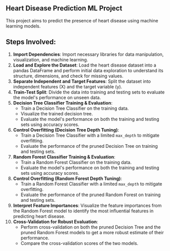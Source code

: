 ## Heart Disease Prediction ML Project

This project aims to predict the presence of heart disease using machine learning models.

## Steps Involved:

1.  **Import Dependencies**: Import necessary libraries for data manipulation, visualization, and machine learning.
2.  **Load and Explore the Dataset**: Load the heart disease dataset into a pandas DataFrame and perform initial data exploration to understand its structure, dimensions, and check for missing values.
3.  **Separate Independent and Target Features**: Split the dataset into independent features (X) and the target variable (y).
4.  **Train-Test Split**: Divide the data into training and testing sets to evaluate the model's performance on unseen data.
5.  **Decision Tree Classifier Training & Evaluation**:
    *   Train a Decision Tree Classifier on the training data.
    *   Visualize the trained decision tree.
    *   Evaluate the model's performance on both the training and testing sets using accuracy scores.
6.  **Control Overfitting (Decision Tree Depth Tuning)**:
    *   Train a Decision Tree Classifier with a limited `max_depth` to mitigate overfitting.
    *   Evaluate the performance of the pruned Decision Tree on training and testing sets.
7.  **Random Forest Classifier Training & Evaluation**:
    *   Train a Random Forest Classifier on the training data.
    *   Evaluate the model's performance on both the training and testing sets using accuracy scores.
8.  **Control Overfitting (Random Forest Depth Tuning)**:
    *   Train a Random Forest Classifier with a limited `max_depth` to mitigate overfitting.
    *   Evaluate the performance of the pruned Random Forest on training and testing sets.
9.  **Interpret Feature Importances**: Visualize the feature importances from the Random Forest model to identify the most influential features in predicting heart disease.
10. **Cross-Validation for Robust Evaluation**:
    *   Perform cross-validation on both the pruned Decision Tree and the pruned Random Forest models to get a more robust estimate of their performance.
    *   Compare the cross-validation scores of the two models.
